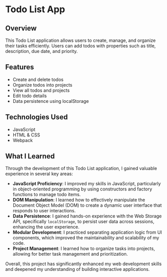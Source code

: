 # Todo List App

## Overview

This Todo List application allows users to create, manage, and organize their tasks efficiently. Users can add todos with properties such as title, description, due date, and priority.

## Features

- Create and delete todos
- Organize todos into projects
- View all todos and projects
- Edit todo details
- Data persistence using localStorage

## Technologies Used

- JavaScript
- HTML & CSS
- Webpack

## What I Learned

Through the development of this Todo List application, I gained valuable experience in several key areas:

- **JavaScript Proficiency**: I improved my skills in JavaScript, particularly in object-oriented programming by using constructors and factory functions to manage todo items.
- **DOM Manipulation**: I learned how to effectively manipulate the Document Object Model (DOM) to create a dynamic user interface that responds to user interactions.
- **Data Persistence**: I gained hands-on experience with the Web Storage API, specifically `localStorage`, to persist user data across sessions, enhancing the user experience.
- **Modular Development**: I practiced separating application logic from UI components, which improved the maintainability and scalability of my code.
- **Project Management**: I learned how to organize tasks into projects, allowing for better task management and prioritization.

Overall, this project has significantly enhanced my web development skills and deepened my understanding of building interactive applications.